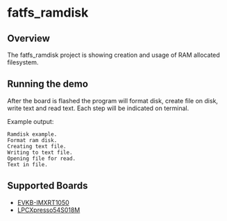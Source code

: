 # fatfs_ramdisk

## Overview

The fatfs_ramdisk project is showing creation and usage of RAM allocated filesystem.

## Running the demo

After the board is flashed the program will format disk, create file on disk, write text and read text.
Each step will be indicated on terminal.

Example output:
~~~~~~~~~~~~~~~~~~~~~~~~~~~~~~~~~~~
Ramdisk example.
Format ram disk.
Creating text file.
Writing to text file.
Opening file for read.
Text in file.
~~~~~~~~~~~~~~~~~~~~~~~~~~~~~~~~~~~

## Supported Boards
- [EVKB-IMXRT1050](../../_boards/evkbimxrt1050/fatfs_examples/fatfs_ramdisk/example_board_readme.md)
- [LPCXpresso54S018M](../../_boards/lpcxpresso54s018m/fatfs_examples/fatfs_ramdisk/example_board_readme.md)
